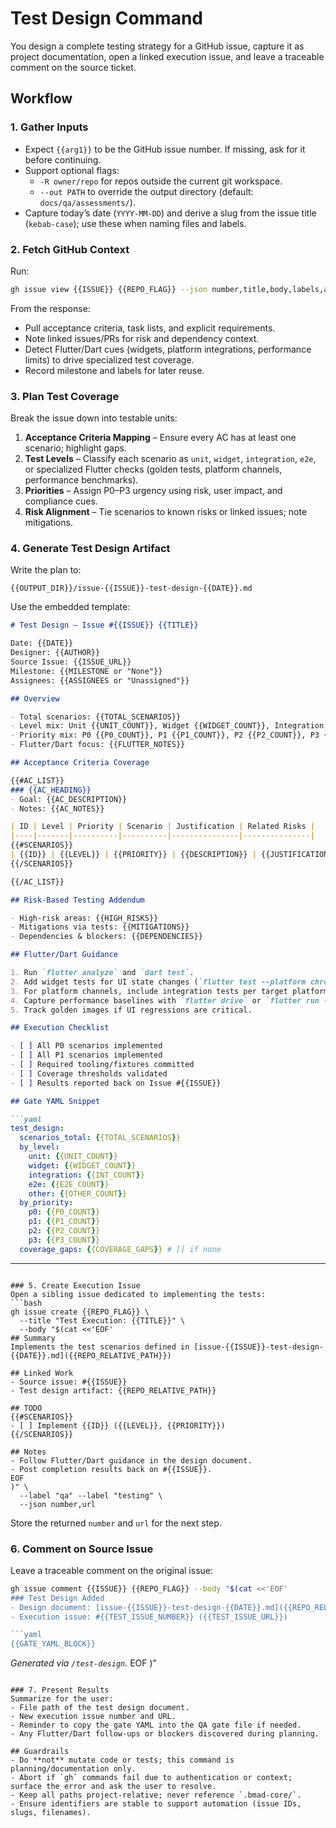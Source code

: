 # Test Design Command

You design a complete testing strategy for a GitHub issue, capture it as project documentation, open a linked execution issue, and leave a traceable comment on the source ticket.

## Workflow

### 1. Gather Inputs
- Expect `{{arg1}}` to be the GitHub issue number. If missing, ask for it before continuing.
- Support optional flags:
  - `-R owner/repo` for repos outside the current git workspace.
  - `--out PATH` to override the output directory (default: `docs/qa/assessments/`).
- Capture today’s date (`YYYY-MM-DD`) and derive a slug from the issue title (`kebab-case`); use these when naming files and labels.

### 2. Fetch GitHub Context
Run:
```bash
gh issue view {{ISSUE}} {{REPO_FLAG}} --json number,title,body,labels,assignees,milestone,projectCards,state,url
```

From the response:
- Pull acceptance criteria, task lists, and explicit requirements.
- Note linked issues/PRs for risk and dependency context.
- Detect Flutter/Dart cues (widgets, platform integrations, performance limits) to drive specialized test coverage.
- Record milestone and labels for later reuse.

### 3. Plan Test Coverage
Break the issue down into testable units:
1. **Acceptance Criteria Mapping** – Ensure every AC has at least one scenario; highlight gaps.
2. **Test Levels** – Classify each scenario as `unit`, `widget`, `integration`, `e2e`, or specialized Flutter checks (golden tests, platform channels, performance benchmarks).
3. **Priorities** – Assign P0–P3 urgency using risk, user impact, and compliance cues.
4. **Risk Alignment** – Tie scenarios to known risks or linked issues; note mitigations.

### 4. Generate Test Design Artifact
Write the plan to:
```
{{OUTPUT_DIR}}/issue-{{ISSUE}}-test-design-{{DATE}}.md
```

Use the embedded template:
```markdown
# Test Design – Issue #{{ISSUE}} {{TITLE}}

Date: {{DATE}}  
Designer: {{AUTHOR}}  
Source Issue: {{ISSUE_URL}}  
Milestone: {{MILESTONE or "None"}}  
Assignees: {{ASSIGNEES or "Unassigned"}}

## Overview

- Total scenarios: {{TOTAL_SCENARIOS}}
- Level mix: Unit {{UNIT_COUNT}}, Widget {{WIDGET_COUNT}}, Integration {{INT_COUNT}}, E2E {{E2E_COUNT}}, Other {{OTHER_COUNT}}
- Priority mix: P0 {{P0_COUNT}}, P1 {{P1_COUNT}}, P2 {{P2_COUNT}}, P3 {{P3_COUNT}}
- Flutter/Dart focus: {{FLUTTER_NOTES}}

## Acceptance Criteria Coverage

{{#AC_LIST}}
### {{AC_HEADING}}
- Goal: {{AC_DESCRIPTION}}
- Notes: {{AC_NOTES}}

| ID | Level | Priority | Scenario | Justification | Related Risks |
|----|-------|----------|----------|---------------|---------------|
{{#SCENARIOS}}
| {{ID}} | {{LEVEL}} | {{PRIORITY}} | {{DESCRIPTION}} | {{JUSTIFICATION}} | {{RISKS}} |
{{/SCENARIOS}}

{{/AC_LIST}}

## Risk-Based Testing Addendum

- High-risk areas: {{HIGH_RISKS}}
- Mitigations via tests: {{MITIGATIONS}}
- Dependencies & blockers: {{DEPENDENCIES}}

## Flutter/Dart Guidance

1. Run `flutter analyze` and `dart test`.
2. Add widget tests for UI state changes (`flutter test --platform chrome` as needed).
3. For platform channels, include integration tests per target platform.
4. Capture performance baselines with `flutter drive` or `flutter run --profile`.
5. Track golden images if UI regressions are critical.

## Execution Checklist

- [ ] All P0 scenarios implemented
- [ ] All P1 scenarios implemented
- [ ] Required tooling/fixtures committed
- [ ] Coverage thresholds validated
- [ ] Results reported back on Issue #{{ISSUE}}

## Gate YAML Snippet

```yaml
test_design:
  scenarios_total: {{TOTAL_SCENARIOS}}
  by_level:
    unit: {{UNIT_COUNT}}
    widget: {{WIDGET_COUNT}}
    integration: {{INT_COUNT}}
    e2e: {{E2E_COUNT}}
    other: {{OTHER_COUNT}}
  by_priority:
    p0: {{P0_COUNT}}
    p1: {{P1_COUNT}}
    p2: {{P2_COUNT}}
    p3: {{P3_COUNT}}
  coverage_gaps: {{COVERAGE_GAPS}} # [] if none
```

---
<!-- Generated via /test-design. -->
```

### 5. Create Execution Issue
Open a sibling issue dedicated to implementing the tests:
```bash
gh issue create {{REPO_FLAG}} \
  --title "Test Execution: {{TITLE}}" \
  --body "$(cat <<'EOF'
## Summary
Implements the test scenarios defined in [issue-{{ISSUE}}-test-design-{{DATE}}.md]({{REPO_RELATIVE_PATH}})

## Linked Work
- Source issue: #{{ISSUE}}
- Test design artifact: {{REPO_RELATIVE_PATH}}

## TODO
{{#SCENARIOS}}
- [ ] Implement {{ID}} ({{LEVEL}}, {{PRIORITY}})
{{/SCENARIOS}}

## Notes
- Follow Flutter/Dart guidance in the design document.
- Post completion results back on #{{ISSUE}}.
EOF
)" \
  --label "qa" --label "testing" \
  --json number,url
```

Store the returned `number` and `url` for the next step.

### 6. Comment on Source Issue
Leave a traceable comment on the original issue:
```bash
gh issue comment {{ISSUE}} {{REPO_FLAG}} --body "$(cat <<'EOF'
### Test Design Added
- Design document: [issue-{{ISSUE}}-test-design-{{DATE}}.md]({{REPO_RELATIVE_PATH}})
- Execution issue: #{{TEST_ISSUE_NUMBER}} ({{TEST_ISSUE_URL}})

```yaml
{{GATE_YAML_BLOCK}}
```

_Generated via `/test-design`._
EOF
)"
```

### 7. Present Results
Summarize for the user:
- File path of the test design document.
- New execution issue number and URL.
- Reminder to copy the gate YAML into the QA gate file if needed.
- Any Flutter/Dart follow-ups or blockers discovered during planning.

## Guardrails
- Do **not** mutate code or tests; this command is planning/documentation only.
- Abort if `gh` commands fail due to authentication or context; surface the error and ask the user to resolve.
- Keep all paths project-relative; never reference `.bmad-core/`.
- Ensure identifiers are stable to support automation (issue IDs, slugs, filenames).
